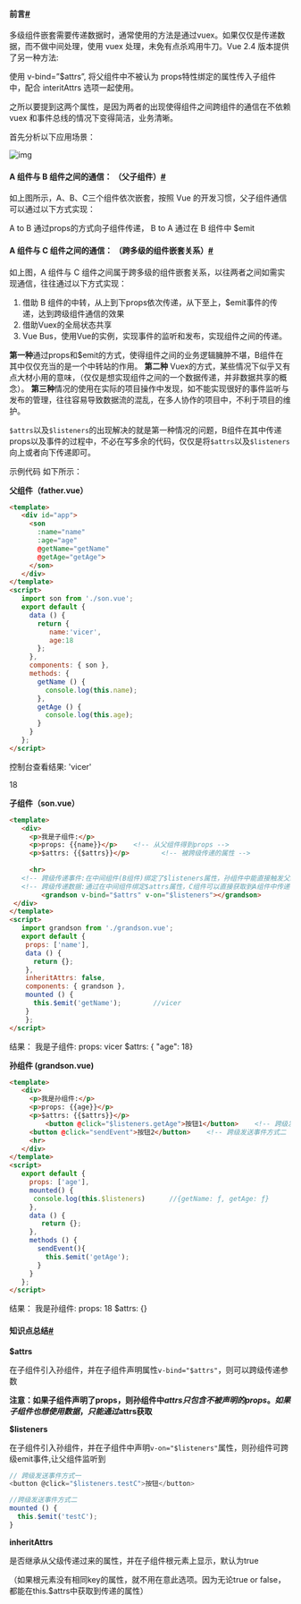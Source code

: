 #### 前言[#](https://www.cnblogs.com/lovecode3000/p/12709231.html#816807762)

多级组件嵌套需要传递数据时，通常使用的方法是通过vuex。如果仅仅是传递数据，而不做中间处理，使用 vuex 处理，未免有点杀鸡用牛刀。Vue 2.4 版本提供了另一种方法:

使用 v-bind=”$attrs”, 将父组件中不被认为 props特性绑定的属性传入子组件中，配合 interitAttrs 选项一起使用。

之所以要提到这两个属性，是因为两者的出现使得组件之间跨组件的通信在不依赖 vuex 和事件总线的情况下变得简洁，业务清晰。

首先分析以下应用场景：

![img](https://img2020.cnblogs.com/blog/1757428/202004/1757428-20200415224757059-33351268.png)

#### A 组件与 B 组件之间的通信： （父子组件）[#](https://www.cnblogs.com/lovecode3000/p/12709231.html#1030179632)

如上图所示，A、B、C三个组件依次嵌套，按照 Vue 的开发习惯，父子组件通信可以通过以下方式实现：

A to B 通过props的方式向子组件传递，
B to A 通过在 B 组件中 $emit

#### A 组件与 C 组件之间的通信： （跨多级的组件嵌套关系）[#](https://www.cnblogs.com/lovecode3000/p/12709231.html#3281878410)

如上图，A 组件与 C 组件之间属于跨多级的组件嵌套关系，以往两者之间如需实现通信，往往通过以下方式实现：

1. 借助 B 组件的中转，从上到下props依次传递，从下至上，$emit事件的传递，达到跨级组件通信的效果
2. 借助Vuex的全局状态共享
3. Vue Bus，使用Vue的实例，实现事件的监听和发布，实现组件之间的传递。

**第一种**通过props和$emit的方式，使得组件之间的业务逻辑臃肿不堪，B组件在其中仅仅充当的是一个中转站的作用。
**第二种** Vuex的方式，某些情况下似乎又有点大材小用的意味，（仅仅是想实现组件之间的一个数据传递，并非数据共享的概念）。
**第三种**情况的使用在实际的项目操作中发现，如不能实现很好的事件监听与发布的管理，往往容易导致数据流的混乱，在多人协作的项目中，不利于项目的维护。

`$attrs`以及`$listeners`的出现解决的就是第一种情况的问题，B组件在其中传递props以及事件的过程中，不必在写多余的代码，仅仅是将`$attrs`以及`$listeners`向上或者向下传递即可。

示例代码
如下所示：

**父组件（father.vue）**

```html
<template>
   <div id="app">
     <son
       :name="name"
       :age="age"
       @getName="getName" 
       @getAge="getAge"> 
     </son>
   </div>
</template>
<script>
   import son from './son.vue';
   export default {
     data () {
       return {
          name:'vicer',
          age:18
       };
     },
     components: { son },
     methods: {
       getName () {
         console.log(this.name);
       },
       getAge () {
         console.log(this.age);
       }
     }
   };
</script>
```

控制台查看结果:
'vicer'

18

**子组件（son.vue）**

```html
<template>
   <div>
     <p>我是子组件:</p>
     <p>props: {{name}}</p>    <!-- 从父组件得到props -->
     <p>$attrs: {{$attrs}}</p>        <!-- 被跨级传递的属性 -->
     
     <hr>
   <!-- 跨级传递事件:在中间组件(B组件)绑定了$listeners属性，孙组件中能直接触发父组件中的getName事件-->
   <!-- 跨级传递数据:通过在中间组件绑定$attrs属性，C组件可以直接获取到A组件中传递下来的props-->
 		<grandson v-bind="$attrs" v-on="$listeners"></grandson>
 </div>
</template>
<script>
   import grandson from './grandson.vue';
   export default {
    props: ['name'],
    data () {
      return {};
    },
    inheritAttrs: false,
    components: { grandson },
    mounted () {
      this.$emit('getName');		//vicer
    }
 	};
</script>
```

结果：
我是子组件:
props: vicer
$attrs: { "age": 18}

**孙组件 (grandson.vue)**

```html
<template>
   <div>
     <p>我是孙组件:</p>
     <p>props: {{age}}</p>
     <p>$attrs: {{$attrs}}</p>
		 <button @click="$listeners.getAge">按钮1</button>	<!-- 跨级发送事件方式一 -->
     <button @click="sendEvent">按钮2</button>	<!-- 跨级发送事件方式二 -->
     <hr>
   </div>
</template>
<script>
   export default {
  	 props: ['age'],
     mounted() {
      console.log(this.$listeners)		//{getName: ƒ, getAge: ƒ}
     },
     data () {
        return {};
     },
     methods () {
       sendEvent(){
         this.$emit('getAge');     
       }
     }
   };
</script>
```

结果：
我是孙组件:
props: 18
$attrs: {}



#### 知识点总结[#](https://www.cnblogs.com/lovecode3000/p/12709231.html#1600173760)

**$attrs**

在子组件引入孙组件，并在子组件声明属性`v-bind="$attrs"`，则可以跨级传递参数

**注意：如果子组件声明了props，则孙组件中$attrs只包含不被声明的props。如果子组件也想使用数据，只能通过$attrs获取**



**$listeners**

在子组件引入孙组件，并在子组件中声明`v-on="$listeners"`属性，则孙组件可跨级emit事件,让父组件监听到

```js
// 跨级发送事件方式一 
<button @click="$listeners.testC">按钮</button>	

//跨级发送事件方式二
mounted () {
  this.$emit('testC');     
}
```



**inheritAttrs**

是否继承从父级传递过来的属性，并在子组件根元素上显示，默认为true

（如果根元素没有相同key的属性，就不用在意此选项。因为无论true or false，都能在this.$attrs中获取到传递的属性）